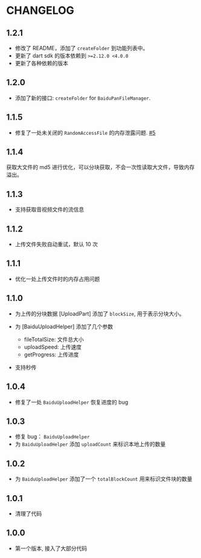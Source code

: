 # CHANGELOG

## 1.2.1

- 修改了 README，添加了 `createFolder` 到功能列表中。
- 更新了 dart sdk 的版本依赖到 `>=2.12.0 <4.0.0`
- 更新了各种依赖的版本

## 1.2.0

- 添加了新的接口: `createFolder` for `BaiduPanFileManager`.

## 1.1.5

- 修复了一处未关闭的 `RandomAccessFile` 的内存泄露问题. [#5](https://github.com/fluttercandies/baidupan/pull/5)

## 1.1.4

获取大文件的 md5 进行优化，可以分块获取，不会一次性读取大文件，导致内存溢出。

## 1.1.3

- 支持获取音视频文件的流信息

## 1.1.2

- 上传文件失败自动重试，默认 10 次

## 1.1.1

- 优化一处上传文件时的内存占用问题

## 1.1.0

- 为上传的分块数据 [UploadPart] 添加了 `blockSize`, 用于表示分块大小。

- 为 [BaiduUploadHelper] 添加了几个参数

  - fileTotalSize: 文件总大小
  - uploadSpeed: 上传速度
  - getProgress: 上传进度

- 支持秒传

## 1.0.4

- 修复了一处 `BaiduUploadHelper` 恢复进度的 bug

## 1.0.3

- 修复 bug： `BaiduUploadHelper`
- 为 `BaiduUploadHelper` 添加 `uploadCount` 来标识本地上传的数量

## 1.0.2

- 为 `BaiduUploadHelper` 添加了一个 `totalBlockCount` 用来标识文件块的数量

## 1.0.1

- 清理了代码

## 1.0.0

- 第一个版本, 接入了大部分代码

